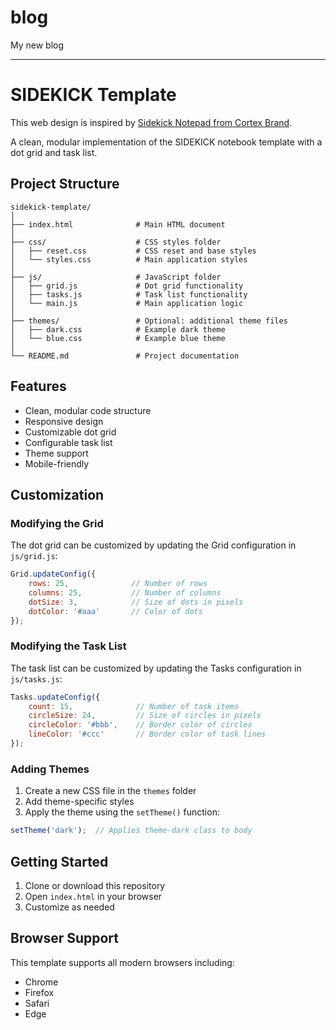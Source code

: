 # blog
My new blog

---

# SIDEKICK Template

This web design is inspired by [Sidekick Notepad from Cortex Brand](https://www.sidekicknotepad.com/).

A clean, modular implementation of the SIDEKICK notebook template with a dot grid and task list.

## Project Structure

```
sidekick-template/
│
├── index.html              # Main HTML document
│
├── css/                    # CSS styles folder
│   ├── reset.css           # CSS reset and base styles
│   └── styles.css          # Main application styles
│
├── js/                     # JavaScript folder
│   ├── grid.js             # Dot grid functionality
│   ├── tasks.js            # Task list functionality
│   └── main.js             # Main application logic
│
├── themes/                 # Optional: additional theme files
│   ├── dark.css            # Example dark theme
│   └── blue.css            # Example blue theme
│
└── README.md               # Project documentation
```

## Features

- Clean, modular code structure
- Responsive design
- Customizable dot grid
- Configurable task list
- Theme support
- Mobile-friendly

## Customization

### Modifying the Grid

The dot grid can be customized by updating the Grid configuration in `js/grid.js`:

```javascript
Grid.updateConfig({
    rows: 25,              // Number of rows
    columns: 25,           // Number of columns
    dotSize: 3,            // Size of dots in pixels
    dotColor: '#aaa'       // Color of dots
});
```

### Modifying the Task List

The task list can be customized by updating the Tasks configuration in `js/tasks.js`:

```javascript
Tasks.updateConfig({
    count: 15,              // Number of task items
    circleSize: 24,         // Size of circles in pixels
    circleColor: '#bbb',    // Border color of circles
    lineColor: '#ccc'       // Border color of task lines
});
```

### Adding Themes

1. Create a new CSS file in the `themes` folder
2. Add theme-specific styles
3. Apply the theme using the `setTheme()` function:

```javascript
setTheme('dark');  // Applies theme-dark class to body
```

## Getting Started

1. Clone or download this repository
2. Open `index.html` in your browser
3. Customize as needed

## Browser Support

This template supports all modern browsers including:
- Chrome
- Firefox
- Safari
- Edge
